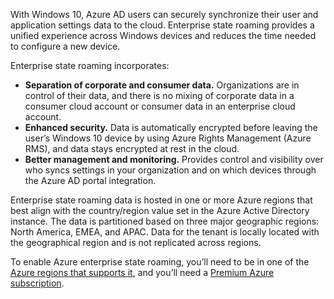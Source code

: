 With Windows 10, Azure AD users can securely synchronize their user and application settings data to the cloud. Enterprise state roaming provides a unified experience across Windows devices and reduces the time needed to configure a new device.

Enterprise state roaming incorporates:

- **Separation of corporate and consumer data.** Organizations are in control of their data, and there is no mixing of corporate data in a consumer cloud account or consumer data in an enterprise cloud account.
- **Enhanced security.** Data is automatically encrypted before leaving the user’s Windows 10 device by using Azure Rights Management (Azure RMS), and data stays encrypted at rest in the cloud. 
- **Better management and monitoring.** Provides control and visibility over who syncs settings in your organization and on which devices through the Azure AD portal integration.

Enterprise state roaming data is hosted in one or more Azure regions that best align with the country/region value set in the Azure Active Directory instance. The data is partitioned based on three major geographic regions: North America, EMEA, and APAC. Data for the tenant is locally located with the geographical region and is not replicated across regions.

To enable Azure enterprise state roaming, you’ll need to be in one of the [Azure regions that supports it]( https://azure.microsoft.com/global-infrastructure/regions/#services), and you’ll need a [Premium Azure subscription]( https://azure.microsoft.com/services/active-directory/).
